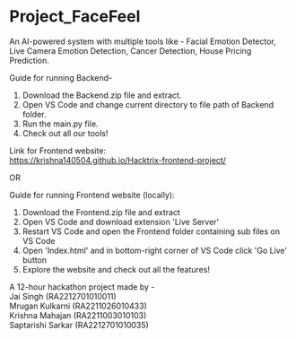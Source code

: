 # Project_FaceFeel
An AI-powered system with multiple tools like - Facial Emotion Detector, Live Camera Emotion Detection, Cancer Detection, House Pricing Prediction.  

Guide for running Backend-  
1. Download the Backend.zip file and extract.  
2. Open VS Code and change current directory to file path of Backend folder.  
3. Run the main.py file.  
4. Check out all our tools!  

Link for Frontend website:  
https://krishna140504.github.io/Hacktrix-frontend-project/  

OR  

Guide for running Frontend website (locally):  
1. Download the Frontend.zip file and extract  
2. Open VS Code and download extension 'Live Server'  
3. Restart VS Code and open the Frontend folder containing sub files on VS Code  
4. Open 'Index.html' and in bottom-right corner of VS Code click 'Go Live' button
5. Explore the website and check out all the features!

A 12-hour hackathon project made by -  
Jai Singh (RA2212701010011)  
Mrugan Kulkarni (RA2211026010433)  
Krishna Mahajan (RA2211003010103)  
Saptarishi Sarkar (RA2212701010035)
